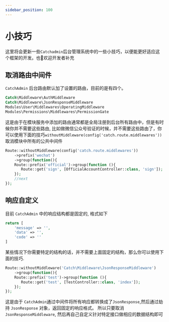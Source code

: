 ```yaml
---
sidebar_position: 100
---
```


# 小技巧
这里将会更新一些`Catchadmin`后台管理系统中的一些小技巧，以便能更好适应这个框架的开发。也👏欢迎开发者补充

## 取消路由中间件
`CatchAdmin` 后台路由默认加了设置的路由，目前的是有四个。
```php
Catch\Middleware\AuthMiddleware
Catch\Middleware\JsonResponseMiddleware
Modules\User\Middlewares\OperatingMiddleware
Modules\Permissions\Middlewares\PermissionGate
```
这是由于在模块服务中添加的路由通常都是全局注册到后台所有路由中，但是有时候你并不需要这些路由, 比如做微信公众号验证的时候，并不需要这些路由了，你可以使用下面的技巧`withoutMiddleware(config('catch.route.middlewares'))` 取消模块中所有的公共中间件
```php
Route::withoutMiddleware(config('catch.route.middlewares'))
    ->prefix('wechat')
    ->group(function(){
    Route::prefix('official')->group(function (){
       Route::get('sign', [OfficialAccountController::class, 'sign']);
    });
    //next
});
```

## 响应自定义
目前 `CatchAdmin` 中的响应结构都是固定的, 格式如下
```php
return [
    'message' => '',
    'data' => '',
    'code' => ''
]
```
某些情况下你需要特定的结构的话，并不需要上面固定的结构，那么你可以使用下面的技巧.
```php
Route::withoutMiddleware('Catch\Middleware\JsonResponseMiddleware')
    ->group(function(){
    Route::prefix('test')->group(function (){
       Route::get('test', [TestController::class, 'index']);
    });
});
```
这是由于 `CatchAdmin`通过中间件将所有响应都转换成了`JsonResponse`,然后通过劫持 `JsonResponse` 对象，返回固定的响应格式。
所以只要取消 `JsonResponseMiddleware`, 然后再自己自定义针对特定接口做相应的数据结构即可